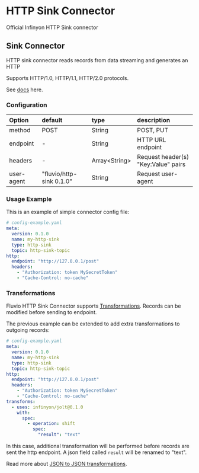 # HTTP Sink Connector
Official Infinyon HTTP Sink connector

## Sink Connector

HTTP sink connector reads records from data streaming and generates an HTTP  

Supports HTTP/1.0, HTTP/1.1, HTTP/2.0 protocols.


See [docs](#) here.

### Configuration
| Option       | default                    | type            | description                                       |
| :------------| :--------------------------| :-------------- | :-------------------------------------------------|
| method       | POST                       | String          | POST, PUT                                         |
| endpoint     | -                          | String          | HTTP URL endpoint                                 |
| headers      | -                          | Array\<String\> | Request header(s) "Key:Value" pairs               |
| user-agent   | "fluvio/http-sink 0.1.0"   | String          | Request user-agent                                |


### Usage Example

This is an example of simple connector config file:

```yaml
# config-example.yaml
meta:
  version: 0.1.0
  name: my-http-sink
  type: http-sink
  topic: http-sink-topic
http:
  endpoint: "http://127.0.0.1/post"
  headers:
    - "Authorization: token MySecretToken"
    - "Cache-Control: no-cache"
```


### Transformations
Fluvio HTTP Sink Connector supports [Transformations](https://www.fluvio.io/docs/concepts/transformations-chain/). Records can be modified before sending to endpoint.

The previous example can be extended to add extra transformations to outgoing records:
```yaml
# config-example.yaml
meta:
  version: 0.1.0
  name: my-http-sink
  type: http-sink
  topic: http-sink-topic
http:
  endpoint: "http://127.0.0.1/post"
  headers:
    - "Authorization: token MySecretToken"
    - "Cache-Control: no-cache"
transforms:
  - uses: infinyon/jolt@0.1.0
    with:
      spec:
        - operation: shift
          spec:
            "result": "text"
```

In this case, additional transformation will be performed before records are sent the http endpoint. A json field called `result` will be renamed to "text".


Read more about [JSON to JSON transformations](https://www.fluvio.io/smartmodules/certified/jolt/).
